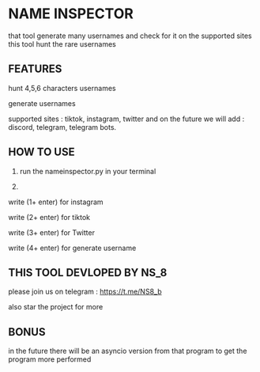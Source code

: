 # NAME INSPECTOR 
that tool generate many usernames and check for it on the supported sites this tool hunt the rare usernames 

## FEATURES 
hunt 4,5,6 characters usernames 

generate usernames

supported sites : tiktok, instagram, twitter and on the future we will add : discord, telegram, telegram bots.

## HOW TO USE

1. run the nameinspector.py in your terminal

2.
write (1+ enter) for instagram

write (2+ enter) for tiktok 

write (3+ enter) for Twitter 

write (4+ enter) for generate username 





## THIS TOOL DEVLOPED BY NS_8
please join us on telegram : https://t.me/NS8_b

also star the project for more 

## BONUS
in the future there will be an asyncio version from that program to get the program more performed 

